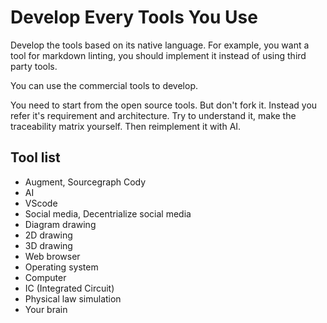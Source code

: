 # Develop Every Tools You Use

Develop the tools based on its native language.
For example, you want a tool for markdown linting, you should implement it instead of using third party tools.

You can use the commercial tools to develop.

You need to start from the open source tools.
But don't fork it. Instead you refer it's requirement and architecture.
Try to understand it, make the traceability matrix yourself.
Then reimplement it with AI.

## Tool list

- Augment, Sourcegraph Cody
- AI
- VScode
- Social media, Decentrialize social media
- Diagram drawing
- 2D drawing
- 3D drawing
- Web browser
- Operating system
- Computer
- IC (Integrated Circuit)
- Physical law simulation
- Your brain
